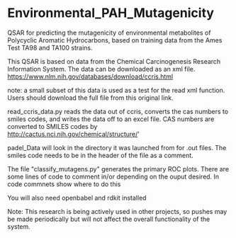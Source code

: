 # Environmental_PAH_Mutagenicity  

QSAR for predicting the mutagenicity of environmental metabolites of Polycyclic Aromatic Hydrocarbons, based on training data from the Ames Test TA98 and TA100 strains.

This QSAR is based on data from the Chemical Carcinogenesis Research Information System. The data can be downloaded as an xml file. 
https://www.nlm.nih.gov/databases/download/ccris.html

note: a small subset of this data is used as a test for the read xml function. Users should download the full file from this original link. 

read_ccris_data.py reads the data out of ccris, converts the cas numbers to smiles codes, and writes the data off to an excel file. CAS numbers are converted to SMILES codes by http://cactus.nci.nih.gov/chemical/structure/'

padel_Data will look in the directory it was launched from for .out files. The smiles code needs to be in the header of the file as a comment. 

The file "classify_mutagens.py" generates the primary ROC plots. There are some lines of code to comment in/or depending on the ouput desired. In code commnets show where to do this

You will also need openbabel and rdkit installed

Note: This research is being actively used in other projects, so pushes may be made periodically but will not affect the overall functionality of the system. 

